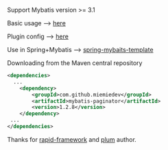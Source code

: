 Support Mybatis version >= 3.1

Basic usage -->  [here](https://github.com/miemiedev/mybatis-paginator/blob/master/src/test/java/com/github/miemiedev/mybatis/paginator/PaginatorTester.java)

Plugin config -->  [here](https://github.com/miemiedev/mybatis-paginator/blob/master/src/test/resources/mybatis-config.xml)

Use in Spring+Mybatis -->  [spring-mybaits-template](https://github.com/miemiedev/spring-mybaits-template)


Downloading from the Maven central repository
```xml
<dependencies>
  ...
    <dependency>
        <groupId>com.github.miemiedev</groupId>
        <artifactId>mybatis-paginator</artifactId>
        <version>1.2.8</version>
    </dependency>
 ...
</dependencies>
```


Thanks for [rapid-framework](https://code.google.com/p/rapid-framework) and [plum](https://github.com/yfyang/plum) author.